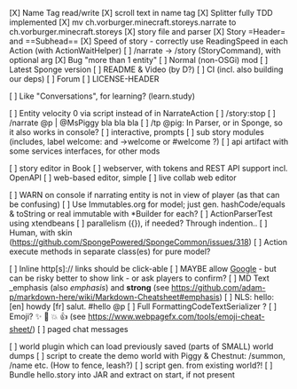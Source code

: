 
[X] Name Tag read/write
[X] scroll text in name tag
[X] Splitter fully TDD implemented
[X] mv ch.vorburger.minecraft.storeys.narrate to ch.vorburger.minecraft.storeys
[X] story file and parser
[X] Story =Header= and ==Subhead==
[X] Speed of story - correctly use ReadingSpeed in each Action (with ActionWaitHelper)
[ ] /narrate -> /story (StoryCommand), with optional <wpm> arg
[X] Bug "more than 1 entity"
[ ] Normal (non-OSGi) mod
[ ] Latest Sponge version
[ ] README & Video (by D?)
[ ] CI (incl. also building our deps)
[ ] Forum
[ ] LICENSE-HEADER

[ ] Like "Conversations", for learning? (learn.study)

[ ] Entity velocity 0 via script instead of in NarrateAction
[ ] /story:stop
[ ] /narrate @p | @MsPiggy bla bla bla
[ ] /tp @pig: In Parser, or in Sponge, so it also works in console?
[ ] interactive, prompts
[ ] sub story modules (includes, label welcome: and ->welcome or #welcome ?)
[ ] api artifact with some services interfaces, for other mods

[ ] story editor in Book
[ ] webserver, with tokens and REST API support incl. OpenAPI
[ ] web-based editor, simple
[ ] live collab web editor

[ ] WARN on console if narrating entity is not in view of player (as that can be confusing)
[ ] Use Immutables.org for model; just gen. hashCode/equals & toString or real immutable with *Builder for each?
[ ] ActionParserTest using xtendbeans
[ ] parallelism ({}), if needed?  Through indention..
[ ] Human, with skin (https://github.com/SpongePowered/SpongeCommon/issues/318)
[ ] Action execute methods in separate class(es) for pure model?

[ ] Inline http[s]:// links should be click-able
[ ] MAYBE allow [Google](https://www.google.com) - but can be risky  better to show link - or ask players to confirm?
[ ] MD Text _emphasis (also *emphasis*) and **strong** (see https://github.com/adam-p/markdown-here/wiki/Markdown-Cheatsheet#emphasis)
[ ] NLS: hello: [en] howdy [fr] salut.  #hello @p
[ ] Full FormattingCodeTextSerializer ?
[ ] Emoji? :sparkles: :camel: :boom: :+1: (see https://www.webpagefx.com/tools/emoji-cheat-sheet/)
[ ] paged chat messages

[ ] world plugin which can load previously saved (parts of SMALL) world dumps
[ ] script to create the demo world with Piggy & Chestnut: /summon, /name etc. (How to fence, leash?)
[ ] script gen. from existing world?!
[ ] Bundle hello.story into JAR and extract on start, if not present
